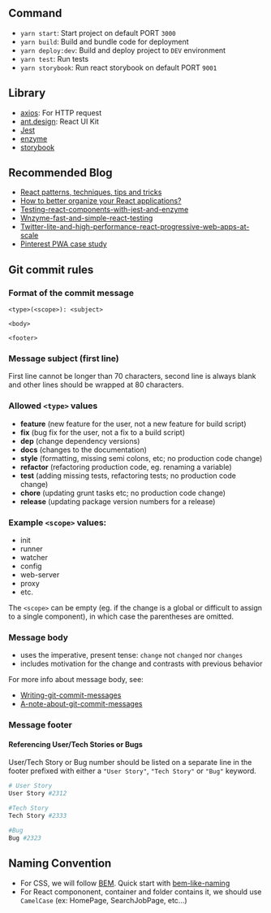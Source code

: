 ## Command
* `yarn start`: Start project on default PORT `3000`
* `yarn build`: Build and bundle code for deployment
* `yarn deploy:dev`: Build and deploy project to `DEV` environment
* `yarn test`: Run tests
* `yarn storybook`: Run react storybook on default PORT `9001`
## Library
* [axios](https://github.com/axios/axios): For HTTP request
* [ant.design](https://ant.design): React UI Kit
* [Jest](https://facebook.github.io/jest/)
* [enzyme](http://airbnb.io/enzyme/)
* [storybook](https://storybook.js.org/basics/introduction/)

## Recommended Blog
* [React patterns, techniques, tips and tricks](https://vasanthk.gitbooks.io/react-bits)
* [How to better organize your React applications?](https://medium.com/@alexmngn/how-to-better-organize-your-react-applications-2fd3ea1920f1)
* [Testing-react-components-with-jest-and-enzyme](https://hackernoon.com/testing-react-components-with-jest-and-enzyme-41d592c174f)
* [Wnzyme-fast-and-simple-react-testing](https://www.theodo.fr/blog/2017/04/enzyme-fast-and-simple-react-testing/)
* [Twitter-lite-and-high-performance-react-progressive-web-apps-at-scale]( https://medium.com/@paularmstrong/twitter-lite-and-high-performance-react-progressive-web-apps-at-scale-d28a00e780a3)
* [Pinterest PWA case study](https://medium.com/dev-channel/a-pinterest-progressive-web-app-performance-case-study-3bd6ed2e6154)

## Git commit rules 
### Format of the commit message
```
<type>(<scope>): <subject>

<body>

<footer>
```
### Message subject (first line)
First line cannot be longer than 70 characters, second line is always
blank and other lines should be wrapped at 80 characters.

### Allowed `<type>` values

* **feature** (new feature for the user, not a new feature for build script)
* **fix** (bug fix for the user, not a fix to a build script)
* **dep** (change dependency versions)
* **docs** (changes to the documentation)
* **style** (formatting, missing semi colons, etc; no production code change)
* **refactor** (refactoring production code, eg. renaming a variable)
* **test** (adding missing tests, refactoring tests; no production code change)
* **chore** (updating grunt tasks etc; no production code change)
* **release** (updating package version numbers for a release)

### Example `<scope>` values:

* init
* runner
* watcher
* config
* web-server
* proxy
* etc.

The `<scope>` can be empty (eg. if the change is a global or difficult
to assign to a single component), in which case the parentheses are
omitted.


### Message body
* uses the imperative, present tense: `change` not `changed` nor `changes`
* includes motivation for the change and contrasts with previous behavior

For more info about message body, see:

* [Writing-git-commit-messages](http://365git.tumblr.com/post/3308646748/writing-git-commit-messages)
* [A-note-about-git-commit-messages](http://tbaggery.com/2008/04/19/a-note-about-git-commit-messages.html)


### Message footer

#### Referencing User/Tech Stories or Bugs
User/Tech Story or Bug number should be listed on a separate line in the footer prefixed with either a `"User Story"`, `"Tech Story"` or `"Bug"` keyword. 

```bash
# User Story
User Story #2312

#Tech Story
Tech Story #2333

#Bug
Bug #2323
```
## Naming Convention
* For CSS, we will follow [BEM](http://getbem.com).
Quick start with [bem-like-naming](https://cssguidelin.es/#bem-like-naming)
* For React compononent, container and folder contains it, we should use `CamelCase` (ex: HomePage, SearchJobPage, etc...)
